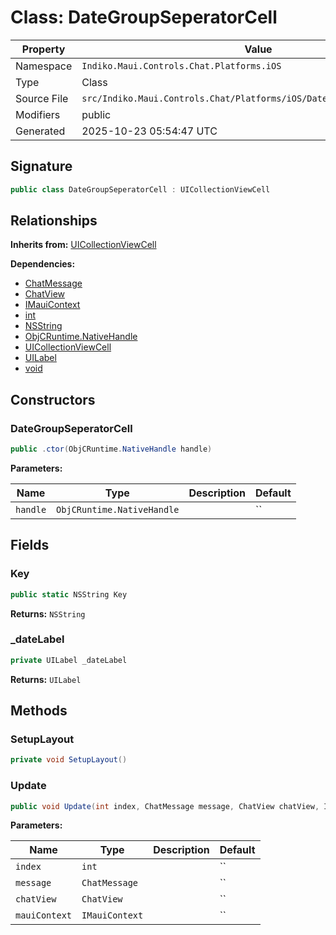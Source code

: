 # Class: DateGroupSeperatorCell

| Property | Value |
|----------|-------|
| Namespace | `Indiko.Maui.Controls.Chat.Platforms.iOS` |
| Type | Class |
| Source File | `src/Indiko.Maui.Controls.Chat/Platforms/iOS/DateGroupSeperatorCell.cs` |
| Modifiers | public |
| Generated | 2025-10-23 05:54:47 UTC |

## Signature

```csharp
public class DateGroupSeperatorCell : UICollectionViewCell
```

## Relationships

**Inherits from:** [UICollectionViewCell](UICollectionViewCell.md)

**Dependencies:**
- [ChatMessage](ChatMessage.md)
- [ChatView](ChatView.md)
- [IMauiContext](IMauiContext.md)
- [int](int.md)
- [NSString](NSString.md)
- [ObjCRuntime.NativeHandle](ObjCRuntime.NativeHandle.md)
- [UICollectionViewCell](UICollectionViewCell.md)
- [UILabel](UILabel.md)
- [void](void.md)

## Constructors

### DateGroupSeperatorCell

```csharp
public .ctor(ObjCRuntime.NativeHandle handle)
```

**Parameters:**

| Name | Type | Description | Default |
|------|------|-------------|---------|
| `handle` | `ObjCRuntime.NativeHandle` |  | `` |

## Fields

### Key

```csharp
public static NSString Key
```

**Returns:** `NSString`

### _dateLabel

```csharp
private UILabel _dateLabel
```

**Returns:** `UILabel`

## Methods

### SetupLayout

```csharp
private void SetupLayout()
```

### Update

```csharp
public void Update(int index, ChatMessage message, ChatView chatView, IMauiContext mauiContext)
```

**Parameters:**

| Name | Type | Description | Default |
|------|------|-------------|---------|
| `index` | `int` |  | `` |
| `message` | `ChatMessage` |  | `` |
| `chatView` | `ChatView` |  | `` |
| `mauiContext` | `IMauiContext` |  | `` |

